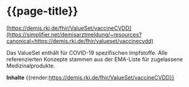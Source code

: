 # {{page-title}} 
[https://demis.rki.de/fhir/ValueSet/vaccineCVDD](https://simplifier.net/demisarztmeldung/~resources?canonical=https://demis.rki.de/fhir/valueset/vaccinecvdd)    

Das ValueSet enthält für COVID-19 spezifischen Impfstoffe. Alle referenzierten Konzepte stammen aus der EMA-Liste für zugelassene Medizinalprodukte.

**Inhalte**
{{render:https://demis.rki.de/fhir/ValueSet/vaccineCVDD}}